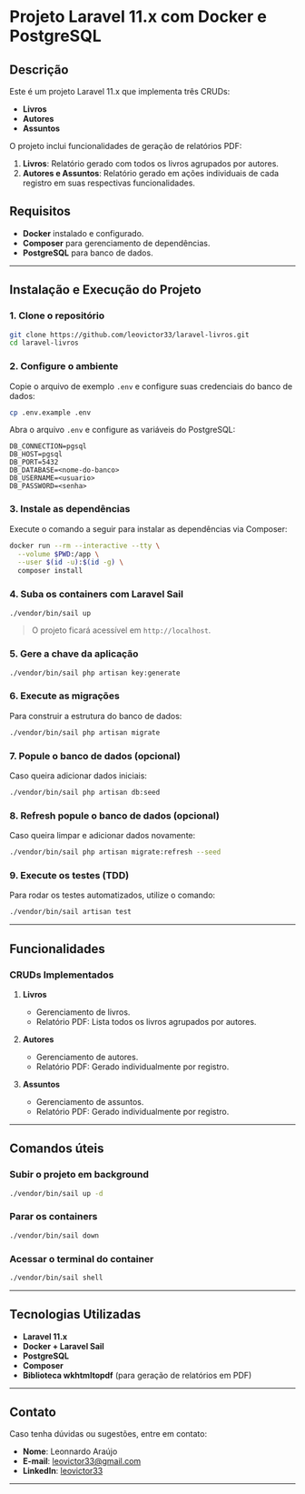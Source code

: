 # Projeto Laravel 11.x com Docker e PostgreSQL

## Descrição
Este é um projeto Laravel 11.x que implementa três CRUDs:
- **Livros**
- **Autores**
- **Assuntos**

O projeto inclui funcionalidades de geração de relatórios PDF:
1. **Livros**: Relatório gerado com todos os livros agrupados por autores.
2. **Autores e Assuntos**: Relatório gerado em ações individuais de cada registro em suas respectivas funcionalidades.

## Requisitos
- **Docker** instalado e configurado.
- **Composer** para gerenciamento de dependências.
- **PostgreSQL** para banco de dados.

---

## Instalação e Execução do Projeto

### 1. Clone o repositório
```bash
git clone https://github.com/leovictor33/laravel-livros.git
cd laravel-livros
```

### 2. Configure o ambiente
Copie o arquivo de exemplo `.env` e configure suas credenciais do banco de dados:
```bash
cp .env.example .env
```
Abra o arquivo `.env` e configure as variáveis do PostgreSQL:
```env
DB_CONNECTION=pgsql
DB_HOST=pgsql
DB_PORT=5432
DB_DATABASE=<nome-do-banco>
DB_USERNAME=<usuario>
DB_PASSWORD=<senha>
```

### 3. Instale as dependências
Execute o comando a seguir para instalar as dependências via Composer:
```bash
docker run --rm --interactive --tty \
  --volume $PWD:/app \
  --user $(id -u):$(id -g) \
  composer install
```

### 4. Suba os containers com Laravel Sail
```bash
./vendor/bin/sail up
```
> O projeto ficará acessível em `http://localhost`.

### 5. Gere a chave da aplicação
```bash
./vendor/bin/sail php artisan key:generate
```

### 6. Execute as migrações
Para construir a estrutura do banco de dados:
```bash
./vendor/bin/sail php artisan migrate
```

### 7. Popule o banco de dados (opcional)
Caso queira adicionar dados iniciais:
```bash
./vendor/bin/sail php artisan db:seed
```

### 8. Refresh popule o banco de dados (opcional)
Caso queira limpar e adicionar dados novamente:
```bash
./vendor/bin/sail php artisan migrate:refresh --seed
```

### 9. Execute os testes (TDD)
Para rodar os testes automatizados, utilize o comando:
```bash
./vendor/bin/sail artisan test
```

---

## Funcionalidades

### CRUDs Implementados
1. **Livros**
    - Gerenciamento de livros.
    - Relatório PDF: Lista todos os livros agrupados por autores.

2. **Autores**
    - Gerenciamento de autores.
    - Relatório PDF: Gerado individualmente por registro.

3. **Assuntos**
    - Gerenciamento de assuntos.
    - Relatório PDF: Gerado individualmente por registro.

---

## Comandos úteis
### Subir o projeto em background
```bash
./vendor/bin/sail up -d
```

### Parar os containers
```bash
./vendor/bin/sail down
```

### Acessar o terminal do container
```bash
./vendor/bin/sail shell
```

---

## Tecnologias Utilizadas
- **Laravel 11.x**
- **Docker + Laravel Sail**
- **PostgreSQL**
- **Composer**
- **Biblioteca wkhtmltopdf** (para geração de relatórios em PDF)

---

## Contato
Caso tenha dúvidas ou sugestões, entre em contato:
- **Nome**: Leonnardo Araújo
- **E-mail**: leovictor33@gmail.com
- **LinkedIn**: [leovictor33](https://www.linkedin.com/in/leovictor33)

---
